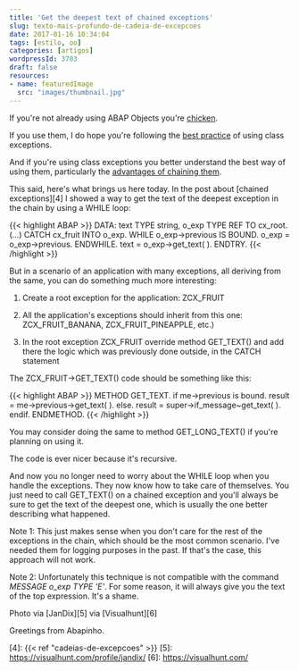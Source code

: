 ```yaml
---
title: 'Get the deepest text of chained exceptions'
slug: texto-mais-profundo-de-cadeia-de-excepcoes
date: 2017-01-16 10:34:04
tags: [estilo, oo]
categories: [artigos]
wordpressId: 3703
draft: false
resources:
- name: featuredImage
  src: "images/thumbnail.jpg"
---
```

If you're not already using ABAP Objects you're [chicken][1].

If you use them, I do hope you're following the [best practice][2] of using class exceptions.

And if you're using class exceptions you better understand the best way of using them, particularly the [advantages of chaining them][3].

This said, here's what brings us here today. In the post about [chained exceptions][4] I showed a way to get the text of the deepest exception in the chain by using a WHILE loop:

<!--more-->


{{< highlight ABAP >}}
DATA: text TYPE string,
      o_exp TYPE REF TO cx_root.
(…)
CATCH cx_fruit INTO o_exp.
    WHILE o_exp->previous IS BOUND.
        o_exp = o_exp->previous.
    ENDWHILE.
    text = o_exp->get_text( ).
ENDTRY.
{{< /highlight >}}

But in a scenario of an application with many exceptions, all deriving from the same, you can do something much more interesting:

  1. Create a root exception for the application: ZCX_FRUIT

  2. All the application's exceptions should inherit from this one: ZCX_FRUIT_BANANA, ZCX_FRUIT_PINEAPPLE, etc.)

  3. In the root exception ZCX_FRUIT override method GET_TEXT() and add there the logic which was previously done outside, in the CATCH statement

The ZCX_FRUIT->GET_TEXT() code should be something like this:


{{< highlight ABAP >}}
METHOD GET_TEXT.
  if me->previous is bound.
    result = me->previous->get_text( ).
  else.
    result = super->if_message~get_text( ).
  endif.
ENDMETHOD.
{{< /highlight >}}

You may consider doing the same to method GET_LONG_TEXT() if you're planning on using it.

The code is ever nicer because it's recursive.

And now you no longer need to worry about the WHILE loop when you handle the exceptions. They now know how to take care of themselves. You just need to call GET_TEXT() on a chained exception and you'll always be sure to get the text of the deepest one, which is usually the one better describing what happened.

Note 1: This just makes sense when you don't care for the rest of the exceptions in the chain, which should be the most common scenario. I've needed them for logging purposes in the past. If that's the case, this approach will not work.

Note 2: Unfortunately this technique is not compatible with the command _MESSAGE o_exp TYPE 'E'_. For some reason, it will always give you the text of the top expression. It's a shame.

Photo via [JanDix][5] via [Visualhunt][6]

Greetings from Abapinho.

   [1]: https://abapinho.com/en/2012/10/mariquinhas-pe-de-salsa/
   [2]: https://abapinho.com/en/2015/01/usaras-classes-de-excepcao/
   [3]: https://abapinho.com/en/2015/02/cadeias-de-excepcoes/
   [4]: {{< ref "cadeias-de-excepcoes" >}}
   [5]: https://visualhunt.com/profile/jandix/
   [6]: https://visualhunt.com/
